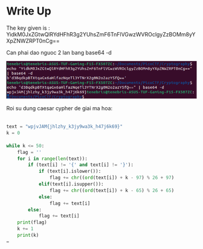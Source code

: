# Write Up

The key given is : YidkM0JxZGtwQlRYdHFhR3g2YUhsZmF6TnFlVGwzWVROclgyZzBOMm8yYXpZNWZRPT0nCg==

Can phai dao nguoc 2 lan bang base64 -d

![alt text](image.png)

Roi su dung caesar cypher de giai ma hoa:

``` python

text = "wpjvJAM{jhlzhy_k3jy9wa3k_h47j6k69}"
k = 0

while k <= 50:
    flag = ''
    for i in range(len(text)):
        if (text[i] != '{' and text[i] != '}'):
            if (text[i].islower()):
                flag += chr((ord(text[i]) + k - 97) % 26 + 97)
            elif(text[i].isupper()):
                flag += chr((ord(text[i]) + k - 65) % 26 + 65)
            else:
                flag += text[i]
        else:
            flag += text[i]
    print(flag)
    k += 1
    print(k)
=
```